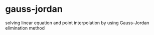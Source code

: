 # gauss-jordan
solving linear equation and point interpolation by using Gauss-Jordan elimination method
